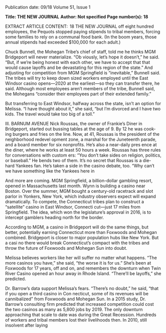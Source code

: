 Publication date: 09/18
Volume 51, Issue 1

**Title: THE NEW JOURNAL**
**Author: Not specified**
**Page number(s): 18**

EXTRACT ARTICLE CONTENT:
 18
THE  NEW  JOURNAL
off eight hundred employees, the Pequots stopped paying 
stipends to tribal members, forcing some families to rely on 
a communal food bank. (In the boom years, those annual 
stipends had exceeded $100,000 for each adult.)


Chuck Bunnell, the Mohegan Tribe’s chief of staff, told 
me he thinks MGM Bridgeport will never materialize. “Ob­
viously, let’s hope it doesn’t,” he said. “But, if we’re being 
honest with each other, we have to accept that that would 
cause layoffs and be devastating for this region of the state.” 
And adjusting for competition from MGM Springfield is 
“inevitable,” Bunnell said. The tribes will try to keep down­
sized workers employed until the East Windsor casino 
opens—2020 at the earliest—so they can transfer there, he 
said. Although most employees aren’t members of the tribe, 
Bunnell said, the Mohegans “consider their employees part 
of their extended family.”


But transferring to East Windsor, halfway across the 
state, isn’t an option for Melissa. “I have thought about it,” 
she said, “but I’m divorced and I have two kids. The travel 
would take too big of a toll.”


III. BARNUM AVENUE
Nick Roussas, the owner of Frankie’s 
Diner in Bridgeport, started out bussing 
tables at the age of 9.  By 12 he was cook­
ing burgers and fries on the line. Now, 
at 41, Roussas is the president of the neighborhood redevel­
opment zone, a marshal for the Juneteenth parade, and a 
board member for six nonprofits. He’s also a near-daily pres­
ence at the diner, where he works at least 50 hours a week. 
Roussas has three rules for conversations with custom­
ers: “You don’t take sides on religion, politics, or baseball.” 
He bends two of them. It’s no secret that Roussas is a die-
hard Yankees fan. He’s taken a side in the casino debate, 
too. “Why can’t we have something like the Yankees here in 


And more are coming. MGM Springfield, a billion-dollar 
gambling resort, opened in Massachusetts last month. Wynn 
is building a casino near Boston. Over the summer, MGM 
bought a century-old racetrack and slot parlor in Yonkers, 
New York, which industry observers expect will expand 
dramatically. To compete, the Connecticut tribes plan to 
construct a “satellite” casino in East Windsor, Connecti­
cut—just 17 miles from Springfield. The idea, which won 
the legislature’s approval in 2016, is to intercept gamblers 
heading north for the border.


According to MGM, a casino in Bridgeport will do the 
same things, but better, potentially earning Connecticut 
more than Foxwoods and Mohegan combined. Bridgeport 
is closer to major population hubs like New York. But a casi­
no there would break Connecticut’s compact with the tribes 
and throw the future of Foxwoods and Mohegan Sun into 
doubt.


Melissa believes workers like her will suffer no matter 
what happens. “The more casinos you have,” she said, “the 
worse it is for us.” She’s been at Foxwoods for 17 years, off 
and on, and remembers the downturn when Twin River 
Casino opened an hour away in Rhode Island. “There’ll be 
layoffs,” she predicted.


Dr. Barrow’s data support Melissa’s fears. “There’s no 
doubt,” he said, “that if you open a third casino in Con­
necticut, some of its revenues will be cannibalized” from 
Foxwoods and Mohegan Sun. In a 2015 study, Dr. Barrow’s 
consulting firm predicted that increased competition could 
cost the two casinos as many as 5,800 jobs by 2019. The 
only downturn approaching that scale to date was during the 
Great Recession. Hundreds of workers and tribal members 
lost their livelihoods then. In 2010, still insolvent after laying